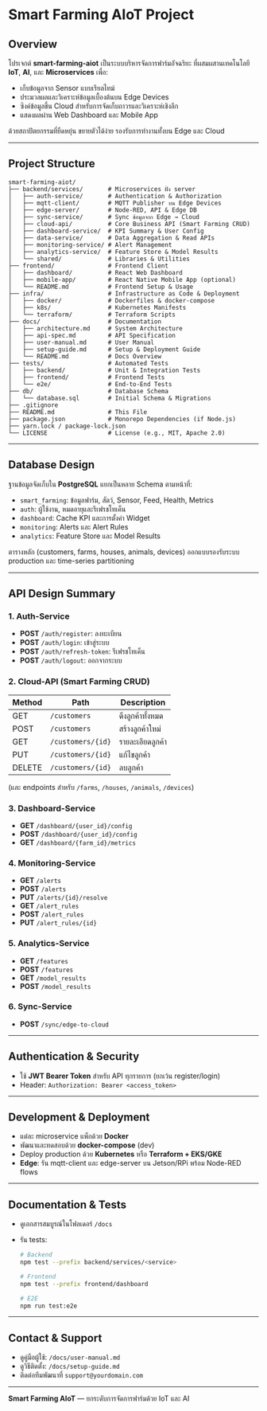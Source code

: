# Smart Farming AIoT Project

## Overview

โปรเจกต์ **smart-farming-aiot** เป็นระบบบริหารจัดการฟาร์มอัจฉริยะ ที่ผสมผสานเทคโนโลยี **IoT**, **AI**, และ **Microservices** เพื่อ:

* เก็บข้อมูลจาก Sensor แบบเรียลไทม์
* ประมวลผลและวิเคราะห์ข้อมูลเบื้องต้นบน Edge Devices
* ซิงค์ข้อมูลขึ้น Cloud สำหรับการจัดเก็บถาวรและวิเคราะห์เชิงลึก
* แสดงผลผ่าน Web Dashboard และ Mobile App

ด้วยสถาปัตยกรรมที่ยืดหยุ่น ขยายตัวได้ง่าย รองรับการทำงานทั้งบน Edge และ Cloud

---

## Project Structure

```plaintext
smart-farming-aiot/
├── backend/services/       # Microservices ฝั่ง server
│   ├── auth-service/       # Authentication & Authorization
│   ├── mqtt-client/        # MQTT Publisher บน Edge Devices
│   ├── edge-server/        # Node-RED, API & Edge DB
│   ├── sync-service/       # Sync ข้อมูลจาก Edge → Cloud
│   ├── cloud-api/          # Core Business API (Smart Farming CRUD)
│   ├── dashboard-service/  # KPI Summary & User Config
│   ├── data-service/       # Data Aggregation & Read APIs
│   ├── monitoring-service/ # Alert Management
│   ├── analytics-service/  # Feature Store & Model Results
│   └── shared/             # Libraries & Utilities
├── frontend/               # Frontend Client
│   ├── dashboard/          # React Web Dashboard
│   ├── mobile-app/         # React Native Mobile App (optional)
│   └── README.md           # Frontend Setup & Usage
├── infra/                  # Infrastructure as Code & Deployment
│   ├── docker/             # Dockerfiles & docker-compose
│   ├── k8s/                # Kubernetes Manifests
│   └── terraform/          # Terraform Scripts
├── docs/                   # Documentation
│   ├── architecture.md     # System Architecture
│   ├── api-spec.md         # API Specification
│   ├── user-manual.md      # User Manual
│   ├── setup-guide.md      # Setup & Deployment Guide
│   └── README.md           # Docs Overview
├── tests/                  # Automated Tests
│   ├── backend/            # Unit & Integration Tests
│   ├── frontend/           # Frontend Tests
│   └── e2e/                # End-to-End Tests
├── db/                     # Database Schema
│   └── database.sql        # Initial Schema & Migrations
├── .gitignore
├── README.md               # This File
├── package.json            # Monorepo Dependencies (if Node.js)
├── yarn.lock / package-lock.json
└── LICENSE                 # License (e.g., MIT, Apache 2.0)
```

---

## Database Design

ฐานข้อมูลจัดเก็บใน **PostgreSQL** แยกเป็นหลาย Schema ตามหน้าที่:

* `smart_farming`: ข้อมูลฟาร์ม, สัตว์, Sensor, Feed, Health, Metrics
* `auth`: ผู้ใช้งาน, หมดอายุและรีเฟรชโทเค็น
* `dashboard`: Cache KPI และการตั้งค่า Widget
* `monitoring`: Alerts และ Alert Rules
* `analytics`: Feature Store และ Model Results

ตารางหลัก (customers, farms, houses, animals, devices) ออกแบบรองรับระบบ production และ time-series partitioning

---

## API Design Summary

### 1. Auth-Service

* **POST** `/auth/register`: ลงทะเบียน
* **POST** `/auth/login`: เข้าสู่ระบบ
* **POST** `/auth/refresh-token`: รีเฟรชโทเค็น
* **POST** `/auth/logout`: ออกจากระบบ

### 2. Cloud-API (Smart Farming CRUD)

| Method | Path              | Description      |
| ------ | ----------------- | ---------------- |
| GET    | `/customers`      | ดึงลูกค้าทั้งหมด |
| POST   | `/customers`      | สร้างลูกค้าใหม่  |
| GET    | `/customers/{id}` | รายละเอียดลูกค้า |
| PUT    | `/customers/{id}` | แก้ไขลูกค้า      |
| DELETE | `/customers/{id}` | ลบลูกค้า         |

(และ endpoints สำหรับ `/farms`, `/houses`, `/animals`, `/devices`)

### 3. Dashboard-Service

* **GET** `/dashboard/{user_id}/config`
* **POST** `/dashboard/{user_id}/config`
* **GET** `/dashboard/{farm_id}/metrics`

### 4. Monitoring-Service

* **GET** `/alerts`
* **POST** `/alerts`
* **PUT** `/alerts/{id}/resolve`
* **GET** `/alert_rules`
* **POST** `/alert_rules`
* **PUT** `/alert_rules/{id}`

### 5. Analytics-Service

* **GET** `/features`
* **POST** `/features`
* **GET** `/model_results`
* **POST** `/model_results`

### 6. Sync-Service

* **POST** `/sync/edge-to-cloud`

---

## Authentication & Security

* ใช้ **JWT Bearer Token** สําหรับ API ทุกรายการ (ยกเว้น register/login)
* Header: `Authorization: Bearer <access_token>`

---

## Development & Deployment

* แต่ละ microservice แพ็กด้วย **Docker**
* พัฒนาและทดสอบด้วย **docker-compose** (dev)
* Deploy production ด้วย **Kubernetes** หรือ **Terraform + EKS/GKE**
* **Edge**: รัน mqtt-client และ edge-server บน Jetson/RPi พร้อม Node-RED flows

---

## Documentation & Tests

* ดูเอกสารสมบูรณ์ในโฟลเดอร์ `/docs`
* รัน tests:

  ```bash
  # Backend
  npm test --prefix backend/services/<service>

  # Frontend
  npm test --prefix frontend/dashboard

  # E2E
  npm run test:e2e
  ```

---

## Contact & Support

* ดูคู่มือผู้ใช้: `/docs/user-manual.md`
* ดูวิธีติดตั้ง: `/docs/setup-guide.md`
* ติดต่อทีมพัฒนาที่ `support@yourdomain.com`

---

**Smart Farming AIoT** — ยกระดับการจัดการฟาร์มด้วย IoT และ AI
